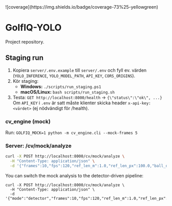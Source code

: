 <!--COVERAGE_BADGE_START-->![coverage](https://img.shields.io/badge/coverage-73%25-yellowgreen)<!--COVERAGE_BADGE_END-->

# GolfIQ-YOLO

Project repository.

## Staging run

1) Kopiera `server/.env.example` till `server/.env` och fyll ev. värden (`YOLO_INFERENCE`, `YOLO_MODEL_PATH`, `API_KEY`, `CORS_ORIGINS`).
2) Kör staging:
   - **Windows:** `./scripts/run_staging.ps1`
   - **macOS/Linux:** `bash scripts/run_staging.sh`
3) Testa: `GET http://localhost:8000/health` → `{\"status\":\"ok\", ...}`
   Om `API_KEY` i `.env` är satt måste klienter skicka header `x-api-key: <värdet>` (ej nödvändigt för /health).

### cv_engine (mock)
Run: `GOLFIQ_MOCK=1 python -m cv_engine.cli --mock-frames 5`

### Server: /cv/mock/analyze
```bash
curl -X POST http://localhost:8000/cv/mock/analyze \
  -H "Content-Type: application/json" \
  -d '{"frames":10,"fps":120,"ref_len_m":1.0,"ref_len_px":100.0,"ball_dx_px":2,"ball_dy_px":-1}'
```

You can switch the mock analysis to the detector-driven pipeline:
```
curl -X POST http://localhost:8000/cv/mock/analyze \
  -H "Content-Type: application/json" \
  -d '{"mode":"detector","frames":10,"fps":120,"ref_len_m":1.0,"ref_len_px":100,"ball_dx_px":2,"ball_dy_px":-1}'
```
